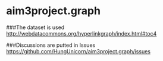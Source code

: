 aim3project.graph
=================
###The dataset is used
http://webdatacommons.org/hyperlinkgraph/index.html#toc4

###Discussions are putted in Issues
https://github.com/HungUnicorn/aim3project.graph/issues


